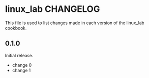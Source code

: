 # linux_lab CHANGELOG

This file is used to list changes made in each version of the linux_lab cookbook.

## 0.1.0

Initial release.

- change 0
- change 1
